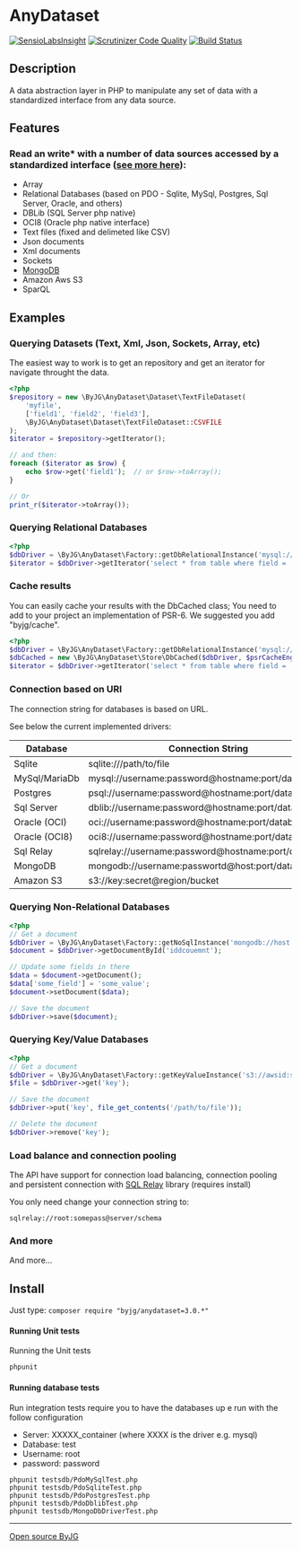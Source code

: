 # AnyDataset
[![SensioLabsInsight](https://insight.sensiolabs.com/projects/159bc0fe-42dd-4022-a3a2-67e871491d6c/mini.png)](https://insight.sensiolabs.com/projects/159bc0fe-42dd-4022-a3a2-67e871491d6c)
[![Scrutinizer Code Quality](https://scrutinizer-ci.com/g/byjg/anydataset/badges/quality-score.png?b=master)](https://scrutinizer-ci.com/g/byjg/anydataset/?branch=master)
[![Build Status](https://travis-ci.org/byjg/anydataset.svg?branch=master)](https://travis-ci.org/byjg/anydataset)

## Description

A data abstraction layer in PHP to manipulate any set of data with a standardized interface from any data source.

## Features

### Read an write* with a number of data sources accessed by a standardized interface ([see more here](docs/Connecting-to-Data-Sources.md)):

* Array
* Relational Databases (based on PDO - Sqlite, MySql, Postgres, Sql Server, Oracle, and others)
* DBLib (SQL Server php native)
* OCI8 (Oracle php native interface)
* Text files (fixed and delimeted like CSV)
* Json documents
* Xml documents
* Sockets
* [MongoDB](docs/Connecting-to-MongoDB.md)
* Amazon Aws S3
* SparQL

## Examples

### Querying Datasets (Text, Xml, Json, Sockets, Array, etc)

The easiest way to work is to get an repository and get an iterator for navigate throught the data.

```php
<?php
$repository = new \ByJG\AnyDataset\Dataset\TextFileDataset(
    'myfile',
    ['field1', 'field2', 'field3'],
    \ByJG\AnyDataset\Dataset\TextFileDataset::CSVFILE
);
$iterator = $repository->getIterator();

// and then:
foreach ($iterator as $row) {
    echo $row->get('field1');  // or $row->toArray();
}

// Or 
print_r($iterator->toArray());
```

### Querying Relational Databases

```php
<?php
$dbDriver = \ByJG\AnyDataset\Factory::getDbRelationalInstance('mysql://username:password@host/database');
$iterator = $dbDriver->getIterator('select * from table where field = :param', ['param' => 'value']);
```

### Cache results

You can easily cache your results with the DbCached class; You need to add to your project an
implementation of PSR-6. We suggested you add "byjg/cache".

```php
<?php
$dbDriver = \ByJG\AnyDataset\Factory::getDbRelationalInstance('mysql://username:password@host/database');
$dbCached = new \ByJG\AnyDataset\Store\DbCached($dbDriver, $psrCacheEngine, 30);
$iterator = $dbDriver->getIterator('select * from table where field = :param', ['param' => 'value']);
```

### Connection based on URI

The connection string for databases is based on URL. 

See below the current implemented drivers:

| Database      | Connection String                                     | Factory
| ------------- | ----------------------------------------------------- | -------------------------  |
| Sqlite        | sqlite:///path/to/file                                | getDbRelationalInstance()  |
| MySql/MariaDb | mysql://username:password@hostname:port/database      | getDbRelationalInstance()  |
| Postgres      | psql://username:password@hostname:port/database       | getDbRelationalInstance()  |
| Sql Server    | dblib://username:password@hostname:port/database      | getDbRelationalInstance()  |
| Oracle (OCI)  | oci://username:password@hostname:port/database        | getDbRelationalInstance()  |
| Oracle (OCI8) | oci8://username:password@hostname:port/database       | getDbRelationalInstance()  |
| Sql Relay     | sqlrelay://username:password@hostname:port/database   | getDbRelationalInstance()  |
| MongoDB       | mongodb://username:passwortd@host:port/database       | getNoSqlInstance()         |
| Amazon S3     | s3://key:secret@region/bucket                         | getKeyValueInstance()      |


### Querying Non-Relational Databases

```php
<?php
// Get a document
$dbDriver = \ByJG\AnyDataset\Factory::getNoSqlInstance('mongodb://host');
$document = $dbDriver->getDocumentById('iddcouemnt');

// Update some fields in there
$data = $document->getDocument();
$data['some_field'] = 'some_value';
$document->setDocument($data);

// Save the document
$dbDriver->save($document);
```

### Querying Key/Value Databases

```php
<?php
// Get a document
$dbDriver = \ByJG\AnyDataset\Factory::getKeyValueInstance('s3://awsid:secret@region');
$file = $dbDriver->get('key');

// Save the document
$dbDriver->put('key', file_get_contents('/path/to/file'));

// Delete the document
$dbDriver->remove('key');
```



### Load balance and connection pooling 

The API have support for connection load balancing, connection pooling and persistent connection with 
[SQL Relay](http://sqlrelay.sourceforge.net/) library (requires install)

You only need change your connection string to:

```
sqlrelay://root:somepass@server/schema
```

### And more

And more...


## Install

Just type: `composer require "byjg/anydataset=3.0.*"`

#### Running Unit tests

Running the Unit tests

```php
phpunit
```

#### Running database tests

Run integration tests require you to have the databases up e run with the follow configuration

- Server: XXXXX_container (where XXXX is the driver e.g. mysql)
- Database: test
- Username: root
- password: password

```
phpunit testsdb/PdoMySqlTest.php 
phpunit testsdb/PdoSqliteTest.php 
phpunit testsdb/PdoPostgresTest.php 
phpunit testsdb/PdoDblibTest.php 
phpunit testsdb/MongoDbDriverTest.php 
```

----
[Open source ByJG](http://opensource.byjg.com)

